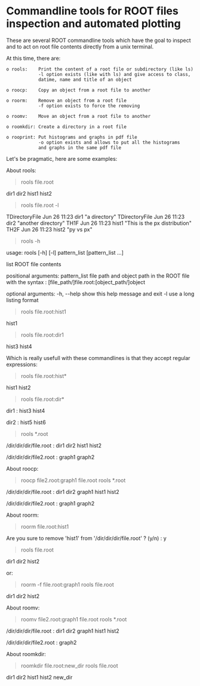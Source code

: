 # Commandline tools for ROOT files inspection and automated plotting

These are several ROOT commandline tools which have the goal to inspect
and to act on root file contents directly from a unix terminal.

At this time, there are:

    o rools:    Print the content of a root file or subdirectory (like ls)
                -l option exists (like with ls) and give access to class,
                datime, name and title of an object

    o roocp:    Copy an object from a root file to another

    o roorm:    Remove an object from a root file
                -f option exists to force the removing

    o roomv:    Move an object from a root file to another

    o roomkdir: Create a directory in a root file

    o rooprint: Put histograms and graphs in pdf file
                -o option exists and allows to put all the histograms
                and graphs in the same pdf file

Let's be pragmatic, here are some examples:

About rools:

> rools file.root

dir1  dir2  hist1 hist2

> rools file.root -l

TDirectoryFile  Jun 26 11:23  dir1   "a directory"
TDirectoryFile  Jun 26 11:23  dir2   "another directory"
TH1F            Jun 26 11:23  hist1  "This is the px distribution"
TH2F            Jun 26 11:23  hist2  "py vs px"

> rools -h

usage: rools [-h] [-l] pattern_list [pattern_list ...]

list ROOT file contents

positional arguments:
  pattern_list  file path and object path in the ROOT file with the syntax :
                [file_path/]file.root:[object_path/]object

optional arguments:
  -h, --help    show this help message and exit
  -l            use a long listing format

> rools file.root:hist1

hist1

> rools file.root:dir1

hist3 hist4

Which is really usefull with these commandlines is that they accept regular expressions:

> rools file.root:hist*

hist1 hist2

> rools file.root:dir*

dir1 :
hist3 hist4

dir2 :
hist5 hist6

> rools *.root

/dir/dir/dir/file.root :
dir1  dir2  hist1 hist2

/dir/dir/dir/file2.root :
graph1 graph2

About roocp:

> roocp file2.root:graph1 file.root
> rools *.root

/dir/dir/dir/file.root :
dir1   dir2   graph1 hist1  hist2

/dir/dir/dir/file2.root :
graph1 graph2


About roorm:

> roorm file.root:hist1

Are you sure to remove 'hist1' from '/dir/dir/dir/file.root' ? (y/n) : y
> rools file.root

dir1  dir2  hist2

or:

> roorm	-f file.root:graph1
> rools	file.root

dir1  dir2  hist2

About roomv:

> roomv file2.root:graph1 file.root
> rools *.root

/dir/dir/dir/file.root :
dir1   dir2   graph1 hist1  hist2

/dir/dir/dir/file2.root :
graph2

About roomkdir:

> roomkdir file.root:new_dir
> rools file.root

dir1    dir2    hist1   hist2   new_dir
